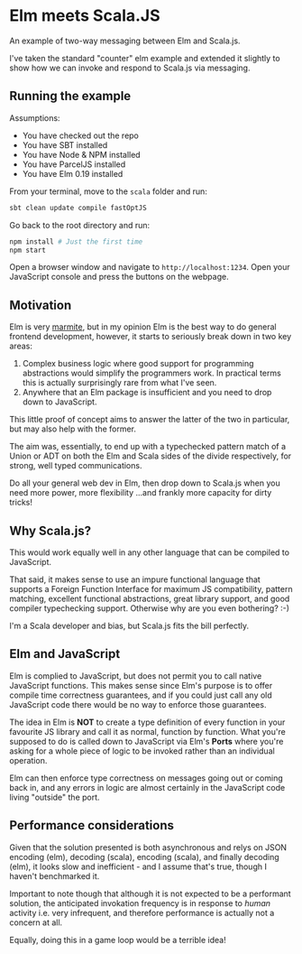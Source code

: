 # Elm meets Scala.JS

An example of two-way messaging between Elm and Scala.js.

I've taken the standard "counter" elm example and extended it slightly to show how we can invoke and respond to Scala.js via messaging.

## Running the example

Assumptions:

- You have checked out the repo
- You have SBT installed
- You have Node & NPM installed
- You have ParcelJS installed
- You have Elm 0.19 installed

From your terminal, move to the `scala` folder and run:

```bash
sbt clean update compile fastOptJS
```

Go back to the root directory and run:

```bash
npm install # Just the first time
npm start
```

Open a browser window and navigate to `http://localhost:1234`. Open your JavaScript console and press the buttons on the webpage.

## Motivation

Elm is very [marmite](https://en.wikipedia.org/wiki/Marmite), but in my opinion Elm is the best way to do general frontend development, however, it starts to seriously break down in two key areas:

1. Complex business logic where good support for programming abstractions would simplify the programmers work. In practical terms this is actually surprisingly rare from what I've seen.
2. Anywhere that an Elm package is insufficient and you need to drop down to JavaScript.

This little proof of concept aims to answer the latter of the two in particular, but may also help with the former.

The aim was, essentially, to end up with a typechecked pattern match of a Union or ADT on both the Elm and Scala sides of the divide respectively, for strong, well typed communications.

Do all your general web dev in Elm, then drop down to Scala.js when you need more power, more flexibility ...and frankly more capacity for dirty tricks!

## Why Scala.js?

This would work equally well in any other language that can be compiled to JavaScript.

That said, it makes sense to use an impure functional language that supports a Foreign Function Interface for maximum JS compatibility, pattern matching, excellent functional abstractions, great library support, and good compiler typechecking support. Otherwise why are you even bothering? :-)

I'm a Scala developer and bias, but Scala.js fits the bill perfectly.

## Elm and JavaScript

Elm is complied to JavaScript, but does not permit you to call native JavaScript functions. This makes sense since Elm's purpose is to offer compile time correctness guarantees, and if you could just call any old JavaScript code there would be no way to enforce those guarantees.

The idea in Elm is **NOT** to create a type definition of every function in your favourite JS library and call it as normal, function by function. What you're supposed to do is called down to JavaScript via Elm's **Ports** where you're asking for a whole piece of logic to be invoked rather than an individual operation.

Elm can then enforce type correctness on messages going out or coming back in, and any errors in logic are almost certainly in the JavaScript code living "outside" the port.

## Performance considerations

Given that the solution presented is both asynchronous and relys on JSON encoding (elm), decoding (scala), encoding (scala), and finally decoding (elm), it looks slow and inefficient - and I assume that's true, though I haven't benchmarked it.

Important to note though that although it is not expected to be a performant solution, the anticipated invokation frequency is in response to *human* activity i.e. very infrequent, and therefore performance is actually not a concern at all.

Equally, doing this in a game loop would be a terrible idea!

